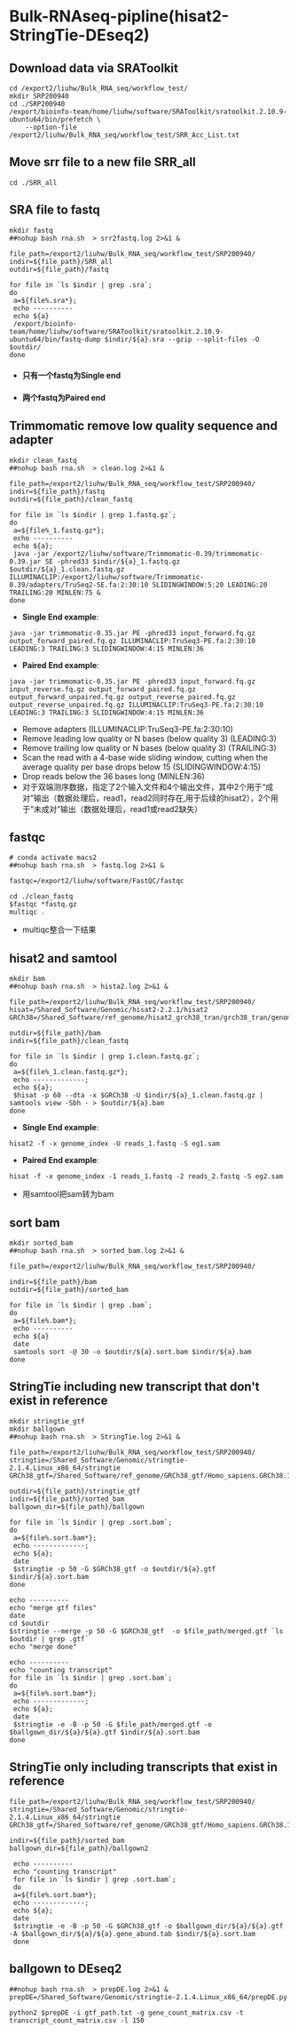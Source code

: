 # Bulk-RNAseq-pipline(hisat2-StringTie-DEseq2)
## Download data via SRAToolkit
```
cd /export2/liuhw/Bulk_RNA_seq/workflow_test/
mkdir SRP200940
cd ./SRP200940
/export/bioinfo-team/home/liuhw/software/SRAToolkit/sratoolkit.2.10.9-ubuntu64/bin/prefetch \
    --option-file /export2/liuhw/Bulk_RNA_seq/workflow_test/SRR_Acc_List.txt
```

## Move srr file to a new file SRR_all
```
cd ./SRR_all
```

## SRA file to fastq 
```
mkdir fastq
##nohup bash rna.sh  > srr2fastq.log 2>&1 &

file_path=/export2/liuhw/Bulk_RNA_seq/workflow_test/SRP200940/
indir=${file_path}/SRR_all
outdir=${file_path}/fastq

for file in `ls $indir | grep .sra`;
do
 a=${file%.sra*};
 echo ----------
 echo ${a}
 /export/bioinfo-team/home/liuhw/software/SRAToolkit/sratoolkit.2.10.9-ubuntu64/bin/fastq-dump $indir/${a}.sra --gzip --split-files -O $outdir/
done
```
* #### 只有一个fastq为Single end 
* #### 两个fastq为Paired end 

## Trimmomatic remove low quality sequence and adapter
```
mkdir clean_fastq
##nohup bash rna.sh  > clean.log 2>&1 &

file_path=/export2/liuhw/Bulk_RNA_seq/workflow_test/SRP200940/
indir=${file_path}/fastq
outdir=${file_path}/clean_fastq
 
for file in `ls $indir | grep 1.fastq.gz`;
do
 a=${file%_1.fastq.gz*}; 
 echo ----------
 echo ${a};
 java -jar /export2/liuhw/software/Trimmomatic-0.39/trimmomatic-0.39.jar SE -phred33 $indir/${a}_1.fastq.gz $outdir/${a}_1.clean.fastq.gz  ILLUMINACLIP:/export2/liuhw/software/Trimmomatic-0.39/adapters/TruSeq2-SE.fa:2:30:10 SLIDINGWINDOW:5:20 LEADING:20 TRAILING:20 MINLEN:75 & 
done
```
* **Single End example**: 
```
java -jar trimmomatic-0.35.jar PE -phred33 input_forward.fq.gz output_forward_paired.fq.gz ILLUMINACLIP:TruSeq3-PE.fa:2:30:10 LEADING:3 TRAILING:3 SLIDINGWINDOW:4:15 MINLEN:36
```
* **Paired End example**: 
```
java -jar trimmomatic-0.35.jar PE -phred33 input_forward.fq.gz input_reverse.fq.gz output_forward_paired.fq.gz output_forward_unpaired.fq.gz output_reverse_paired.fq.gz output_reverse_unpaired.fq.gz ILLUMINACLIP:TruSeq3-PE.fa:2:30:10 LEADING:3 TRAILING:3 SLIDINGWINDOW:4:15 MINLEN:36
```
* Remove adapters (ILLUMINACLIP:TruSeq3-PE.fa:2:30:10)
* Remove leading low quality or N bases (below quality 3) (LEADING:3)
* Remove trailing low quality or N bases (below quality 3) (TRAILING:3)
* Scan the read with a 4-base wide sliding window, cutting when the average quality per base drops below 15 (SLIDINGWINDOW:4:15)
* Drop reads below the 36 bases long (MINLEN:36)
* 对于双端测序数据，指定了2个输入文件和4个输出文件，其中2个用于“成对”输出（数据处理后，read1，read2同时存在,用于后续的hisat2），2个用于“未成对”输出（数据处理后，read1或read2缺失）
## fastqc
```
# conda activate macs2
##nohup bash rna.sh  > fastq.log 2>&1 &

fastqc=/export2/liuhw/software/FastQC/fastqc 
 
cd ./clean_fastq
$fastqc *fastq.gz
multiqc .
```
* multiqc整合一下结果

## hisat2 and samtool
```
mkdir bam
##nohup bash rna.sh  > hista2.log 2>&1 &

file_path=/export2/liuhw/Bulk_RNA_seq/workflow_test/SRP200940/
hisat=/Shared_Software/Genomic/hisat2-2.2.1/hisat2
GRCh38=/Shared_Software/ref_genome/hisat2_grch38_tran/grch38_tran/genome_tran

outdir=${file_path}/bam
indir=${file_path}/clean_fastq
 
for file in `ls $indir | grep 1.clean.fastq.gz`;
do
 a=${file%_1.clean.fastq.gz*};
 echo -------------;
 echo ${a};
 $hisat -p 60 --dta -x $GRCh38 -U $indir/${a}_1.clean.fastq.gz | samtools view -Sbh - > $outdir/${a}.bam
done
```
* **Single End example**: 
```
hisat2 -f -x genome_index -U reads_1.fastq -S eg1.sam
```
* **Paired End example**: 
```
hisat -f -x genome_index -1 reads_1.fastq -2 reads_2.fastq -S eg2.sam
```
* 用samtool把sam转为bam

## sort bam
```
mkdir sorted_bam
##nohup bash rna.sh  > sorted_bam.log 2>&1 &

file_path=/export2/liuhw/Bulk_RNA_seq/workflow_test/SRP200940/
 
indir=${file_path}/bam
outdir=${file_path}/sorted_bam
 
for file in `ls $indir | grep .bam`;
do
 a=${file%.bam*};
 echo ----------
 echo ${a}
 date
 samtools sort -@ 30 -o $outdir/${a}.sort.bam $indir/${a}.bam
done
```

## StringTie including new transcript that don't exist in reference
```
mkdir stringtie_gtf
mkdir ballgown
##nohup bash rna.sh  > StringTie.log 2>&1 &

file_path=/export2/liuhw/Bulk_RNA_seq/workflow_test/SRP200940/
stringtie=/Shared_Software/Genomic/stringtie-2.1.4.Linux_x86_64/stringtie
GRCh38_gtf=/Shared_Software/ref_genome/GRCh38_gtf/Homo_sapiens.GRCh38.100.gtf

outdir=${file_path}/stringtie_gtf
indir=${file_path}/sorted_bam
ballgown_dir=${file_path}/ballgown

for file in `ls $indir | grep .sort.bam`;
do
 a=${file%.sort.bam*};
 echo -------------;
 echo ${a};
 date
 $stringtie -p 50 -G $GRCh38_gtf -o $outdir/${a}.gtf $indir/${a}.sort.bam
done
 
echo ----------
echo "merge gtf files"
date
cd $outdir
$stringtie --merge -p 50 -G $GRCh38_gtf  -o $file_path/merged.gtf `ls $outdir | grep .gtf`
echo "merge done"

echo ----------
echo "counting transcript"
for file in `ls $indir | grep .sort.bam`;
do
 a=${file%.sort.bam*};
 echo -------------;
 echo ${a};
 date
 $stringtie -e -B -p 50 -G $file_path/merged.gtf -o $ballgown_dir/${a}/${a}.gtf $indir/${a}.sort.bam
done
```  

## StringTie only including transcripts that exist in reference
```
file_path=/export2/liuhw/Bulk_RNA_seq/workflow_test/SRP200940/
stringtie=/Shared_Software/Genomic/stringtie-2.1.4.Linux_x86_64/stringtie
GRCh38_gtf=/Shared_Software/ref_genome/GRCh38_gtf/Homo_sapiens.GRCh38.100.gtf

indir=${file_path}/sorted_bam
ballgown_dir=${file_path}/ballgown2

 echo ----------
 echo "counting transcript"
 for file in `ls $indir | grep .sort.bam`;
 do
 a=${file%.sort.bam*};
 echo -------------;
 echo ${a};
 date
 $stringtie -e -B -p 50 -G $GRCh38_gtf -o $ballgown_dir/${a}/${a}.gtf -A $ballgown_dir/${a}/${a}.gene_abund.tab $indir/${a}.sort.bam
 done
``` 

## ballgown to DEseq2
```
##nohup bash rna.sh  > prepDE.log 2>&1 &
prepDE=/Shared_Software/Genomic/stringtie-2.1.4.Linux_x86_64/prepDE.py

python2 $prepDE -i gtf_path.txt -g gene_count_matrix.csv -t transcript_count_matrix.csv -l 150
```

